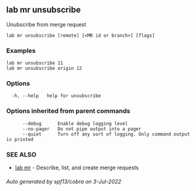 ## lab mr unsubscribe

Unubscribe from merge request

```
lab mr unsubscribe [remote] [<MR id or branch>] [flags]
```

### Examples

```
lab mr unsubscribe 11
lab mr unsubscribe origin 12
```

### Options

```
  -h, --help   help for unsubscribe
```

### Options inherited from parent commands

```
      --debug      Enable debug logging level
      --no-pager   Do not pipe output into a pager
      --quiet      Turn off any sort of logging. Only command output is printed
```

### SEE ALSO

* [lab mr](lab_mr.md)	 - Describe, list, and create merge requests

###### Auto generated by spf13/cobra on 3-Jul-2022

